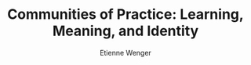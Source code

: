---
layout: leaf-node
title: "Communities of Practice: Learning, Meaning, and Identity"
title-url: "https://www.amazon.com/Communities-Practice-Cognitive-Computational-Perspectives/dp/0521663636"
author: [ "Etienne Wenger" ]
groups: [ "pedagogical-styles" ]
categories: [ "communities-of-practice" ]
topics: [ "scholarly-readings" ]
summary: >
  Book. Learning is becoming an urgent topic. Nations worry about the learning of their citizens, companies about the learning of their workers, schools about the learning of their students. But it is not always easy to think about how to foster learning in innovative ways. This book presents a framework for doing that, with a social theory of learning that is ground-breaking yet accessible, with profound implications not only for research, but also for all those who have to foster learning as part of their responsibilites at work, at home, at school.
cite: >
  Wenger, E. (1998). Communities of practice: Learning, meaning, and identity. Cambridge university press.
pub-date: 1998-01-01
added_date: 2017-04-29
resource-type: pdf-document
---